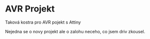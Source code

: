 # AVR Projekt

Taková kostra pro AVR pojekt s Attiny



Nejedna se o novy projekt ale o zalohu neceho, co jsem driv zkousel. 
